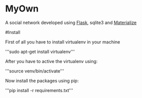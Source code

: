 # MyOwn
A social network developed using [Flask](http://flask.pocoo.org/), sqlite3 and [Materialize](https://materializecss.com/)

#Install

First of all you have to install virtualenv in your machine

'''sudo apt-get install virtualenv'''

After you have to active the virtualenv using:

'''source venv/bin/activate'''

Now install the packages using pip:

'''pip install -r requirements.txt'''
